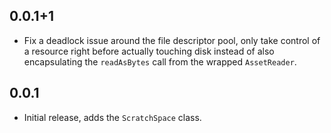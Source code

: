 ## 0.0.1+1

- Fix a deadlock issue around the file descriptor pool, only take control of a
  resource right before actually touching disk instead of also encapsulating
  the `readAsBytes` call from the wrapped `AssetReader`.  

## 0.0.1

- Initial release, adds the `ScratchSpace` class.
